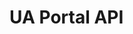 # UA Portal API

<api-doc openapi-path="../oas/output.yaml" tag="aircraft"/>

[//]: # (<api-doc openapi-path="../oas/outputRedocly.yaml" tag="aircraft"/>)